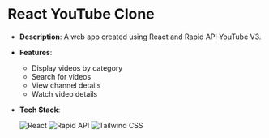 
# React YouTube Clone
- **Description**: A web app created using React and Rapid API YouTube V3.
- **Features**:
  - Display videos by category
  - Search for videos
  - View channel details
  - Watch video details
- **Tech Stack**:
  
  ![React](https://img.shields.io/badge/react-%2361DAFB.svg?style=for-the-badge&logo=react&logoColor=%2361DAFB&color=%23223344)
  ![Rapid API](https://img.shields.io/badge/rapidapi-%2300c7b7.svg?style=for-the-badge&logo=rapidapi&logoColor=white)
  ![Tailwind CSS](https://img.shields.io/badge/tailwindcss-%2338B2AC.svg?style=for-the-badge&logo=tailwind-css&logoColor=white&color=%2338B2AC)
